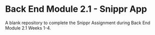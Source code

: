 # Back End Module 2.1 - Snippr App
A blank repository to complete the Snippr Assignment during Back End Module 2.1 Weeks 1-4.
